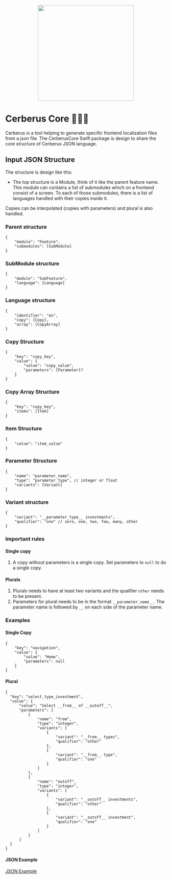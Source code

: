 <p align="center">
  <img width="300" height="300" src="https://i.imgur.com/LE8qOqw.png">
</p>

# Cerberus Core 🐶🐶🐶

Cerberus is a tool helping to generate specific frontend localization files from a json file.
The CerberusCore Swift package is design to share the core structure of Cerberus JSON language.

## Input JSON Structure

The structure is design like this:
- The top structure is a Module, think of it like the parent feature name. This module can contains a list of submodules which on a frontend consist of a screen. To each of those submodules, there is a list of languages handled with their copies inside it. 

Copies can be interpolated (copies with parameters) and plural is also handled.

### Parent structure

```
{
    "module": "Feature",
    "submodules": [SubModule]
}
```

### SubModule structure

```
{
    "module": "SubFeature",
    "language": [Language]
}
```

### Language structure

```
{
    "identifier": "en",
    "copy": [Copy],
    "array": [CopyArray]
}
```

### Copy Structure

```
{
    "key": "copy_key",
    "value": {
        "value": "copy_value",
        "parameters": [Parameter]?
    }
}
```

### Copy Array Structure

```
{
    "key": "copy_key",
    "items": [Item]
}
```


### Item Structure

```
{
    "value": "item_value"
}
```

### Parameter Structure

```
{
    "name": "parameter_name",
    "type": "parameter_type", // integer or float
    "variants": [Variant]
}
```

### Variant structure

```
{
    "variant": "__parameter_type__ investments",
    "qualifier": "one" // zero, one, two, few, many, other
}
```


### Important rules

#### Single copy
1. A copy without parameters is a single copy. Set parameters to `null` to do a single copy. 

#### Plurals
1. Plurals needs to have at least two variants and the qualifier `other` needs to be present.
2. Parameters for plural needs to be in the format `__parameter_name__`. The parameter name is followed by `__` on each side of the parameter name.


### Examples 

#### Single Copy

```
{
    "key": "navigation",
    "value": {
        "value": "Home",
        "parameters": null
    }
}
```

#### Plural

```
{
  "key": "select_type_investment",
  "value": {
      "value": "Select __from__ of __outoff__",
      "parameters": [
          {
              "name": "from",
              "type": "integer",
              "variants": [
                  {
                      "variant": "__from__ types",
                      "qualifier": "other"
                  },
                  {
                      "variant": "__from__ type",
                      "qualifier": "one"
                  }
              ]
          },
          {
              "name": "outoff",
              "type": "integer",
              "variants": [
                  {
                      "variant": "__outoff__ investments",
                      "qualifier": "other"
                  },
                  {
                      "variant": "__outoff__ investment",
                      "qualifier": "one"
                  }
              ]
          }
      ]
  }
}
```

#### JSON Example

[JSON Example](Example/Popup.json)
